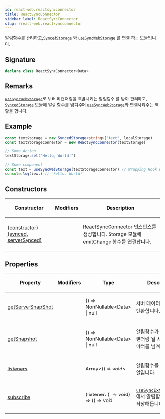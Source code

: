 ```yaml
---
id: react-web.reactsyncconnector
title: ReactSyncConnector
sidebar_label: ReactSyncConnector
slug: /react-web.reactsyncconnector
---
```






알림함수를 관리하고,[`SyncedStorage`](./react-web.syncedstorage) 와 [`useSyncWebStorage`](./react-web.usesyncwebstorage) 를 연결 하는 모듈입니다.

## Signature

```typescript
declare class ReactSyncConnector<Data> 
```

## Remarks

[`useSyncWebStorage`](./react-web.usesyncwebstorage)로 부터 리랜더링을 촉발시키는 알림함수 를 받아 관리하고, [`SyncedStorage`](./react-web.syncedstorage) 모듈에 알림 함수를 넘겨주어 [`useSyncWebStorage`](./react-web.usesyncwebstorage)와 연결시켜주는 역할을 합니다.

## Example


```ts
const textStorage = new SyncedStorage<string>("text", localStorage)
const textStorageConnector = new ReactSyncConnector(textStorage)

// Some Action
textStorage.set("Hello, World!")

// Some component
const text = useSyncWebStorage(textStorageConnector) // Wrapping Hook with useSyncWebStorage
console.log(text) // "Hello, World!"
```

## Constructors

<table><thead><tr><th>

Constructor


</th><th>

Modifiers


</th><th>

Description


</th></tr></thead>
<tbody><tr><td>

[(constructor)(synced, serverSynced)](./react-web.reactsyncconnector._constructor_)


</td><td>


</td><td>

ReactSyncConnector 인스턴스를 생성합니다. Storage 모듈에 emitChange 함수를 연결합니다.


</td></tr>
</tbody></table>

## Properties

<table><thead><tr><th>

Property


</th><th>

Modifiers


</th><th>

Type


</th><th>

Description


</th></tr></thead>
<tbody><tr><td>

[getServerSnapShot](./react-web.reactsyncconnector.getserversnapshot)


</td><td>


</td><td>

() =&gt; NonNullable&lt;Data&gt; \| null


</td><td>

서버 데이터의 스냅샷을 반환합니다.


</td></tr>
<tr><td>

[getSnapshot](./react-web.reactsyncconnector.getsnapshot)


</td><td>


</td><td>

() =&gt; NonNullable&lt;Data&gt; \| null


</td><td>

알림함수가 실행되어, 리랜더링 될 시 조회할 데이터를 넘겨줍니다.


</td></tr>
<tr><td>

[listeners](./react-web.reactsyncconnector.listeners)


</td><td>


</td><td>

Array&lt;() =&gt; void&gt;


</td><td>

알림함수를 저장하는 배열입니다.


</td></tr>
<tr><td>

[subscribe](./react-web.reactsyncconnector.subscribe)


</td><td>


</td><td>

(listener: () =&gt; void) =&gt; () =&gt; void


</td><td>

[`useSyncExternalStore`](https://react.dev/reference/react/useSyncExternalStore)에서 알림함수를 받고, 저장해둡니다.


</td></tr>
</tbody></table>

